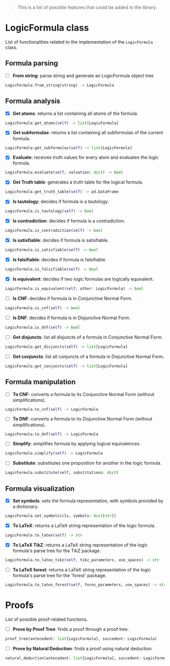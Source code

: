 > This is a list of possible features that could be added to the library.


# LogicFormula class
List of functionalities related to the implementation of the `LogicFormula` class.

## Formula parsing

* [ ] **From string**: parse string and generate an LogicFormula object tree
```python
LogicFormula.from_string(string) -> LogicFormula
```

## Formula analysis

* [X] **Get atoms**: returns a list containing all atoms of the formula.
```python
LogicFormula.get_atoms(self) -> list[LogicFormula]
```
* [X] **Get subformulas**: returns a list containing all subformulas of the current formula.
```python
LogicFormula.get_subformulas(self) -> list[LogicFormula]
```
* [X] **Evaluate**: receives truth values for every atom and evaluates the logic formula.
```python
LogicFormula.evaluate(self, valuation: dict) -> bool
```
* [X] **Get Truth table**: generates a truth table for the logical formula.
```python
LogicFormula.get_truth_table(self) -> pd.DataFrame
```
* [X] **Is tautology**: decides if formula is a tautology.
```python
LogicFormula.is_tautology(self) -> bool
```
* [X] **Is contradiction**: decides if formula is a contradiction.
```python
LogicFormula.is_contradiction(self) -> bool
```
* [X] **Is satisfiable**: decides if formula is satisfiable.
```python
LogicFormula.is_satisfiable(self) -> bool
```
* [X] **Is falsifiable**: decides if formula is falsifiable.
```python
LogicFormula.is_falsifiable(self) -> bool
```
* [X] **Is equivalent**: decides if two logic formulas are logically equivalent.
```python
LogicFormula.is_equivalent(self, other: LogicFormula) -> bool
```
* [ ] **Is CNF**: decides if formula is in Conjunctive Normal Form.
```python
LogicFormula.is_cnf(self) -> bool
```
* [ ] **Is DNF**: decides if formula is in Disjunctive Normal Form.
```python
LogicFormula.is_dnf(self) -> bool
```
* [ ] **Get disjuncts**: list all disjuncts of a formula in Conjunctive Normal Form.
```python
LogicFormula.get_disjuncts(self) -> list[LogicFormula]
```
* [ ] **Get conjuncts**: list all conjuncts of a formula in Disjunctive Normal Form.
```python
LogicFormula.get_conjuncts(self) -> list[LogicFormula]
```


## Formula manipulation

* [ ] **To CNF**: converts a formula to its Conjunctive Normal Form (without simplifications).
```python
LogicFormula.to_cnf(self) -> LogicFormula
```
* [ ] **To DNF**: converts a formula to its Disjunctive Normal Form (without simplifications).
```python
LogicFormula.to_dnf(self) -> LogicFormula
```
* [ ] **Simplify**: simplifies formula by applying logical equivalences.
```python
LogicFormula.simplify(self) -> LogicFormula
```
* [ ] **Substitute**: substitutes one proposition for another in the logic formula.
```python
LogicFormula.substitute(self, substitutions: dict)
```

## Formula visualization

* [X] **Set symbols**: sets the formula representation, with symbols provided by a dictionary.
```python
LogicFormula.set_symbols(cls, symbols: dict[str])
```
* [X] **To LaTeX**: returns a LaTeX string representation of the logic formula.
```python
LogicFormula.to_latex(self) -> str
```
* [X] **To LaTeX TikZ**: returns a LaTeX string representation of the logic formula's parse tree for the TikZ package.
```python
LogicFormula.to_latex_tikz(self, tikz_parameters, use_spaces) -> str
```
* [ ] **To LaTeX forest**: returns a LaTeX string representation of the logic formula's parse tree for the 'forest' package.
```python
LogicFormula.to_latex_forest(self, fores_parameters, use_spaces) -> str
```


# Proofs
List of possible proof-related functions.

* [ ] **Prove by Proof Tree**: finds a proof through a proof tree.
```python
proof_tree(antecedent: list[LogicFormula], succedent: LogicFormula)
```
* [ ] **Prove by Natural Deduction**: finds a proof using natural deduction.
```python
natural_deduction(antecedent: list[LogicFormula], succedent: LogicFormula)
```


<!-- Item template

* [ ] **Name**: description
```python
function(*parameters)
```

-->